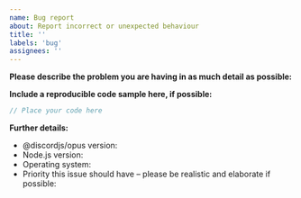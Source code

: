 ```yaml
---
name: Bug report
about: Report incorrect or unexpected behaviour
title: ''
labels: 'bug'
assignees: ''
---
```


**Please describe the problem you are having in as much detail as possible:**

**Include a reproducible code sample here, if possible:**

```js
// Place your code here
```

**Further details:**

- @discordjs/opus version:
- Node.js version:
- Operating system:
- Priority this issue should have – please be realistic and elaborate if possible:
